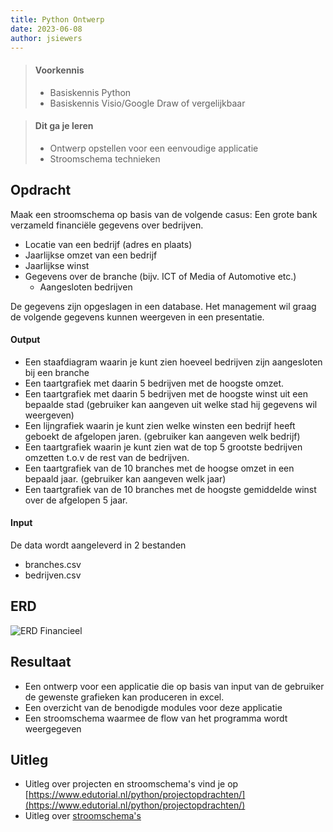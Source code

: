 ```yaml
---
title: Python Ontwerp
date: 2023-06-08
author: jsiewers
---
```


> #### Voorkennis
> * Basiskennis Python
> * Basiskennis Visio/Google Draw of vergelijkbaar

> #### Dit ga je leren
> * Ontwerp opstellen voor een eenvoudige applicatie
> * Stroomschema technieken

## Opdracht
Maak een stroomschema op basis van de volgende casus:
Een grote bank verzameld financiële gegevens over bedrijven. 
* Locatie van een bedrijf (adres en plaats)
* Jaarlijkse omzet van een bedrijf
* Jaarlijkse winst
* Gegevens over de branche (bijv. ICT of Media of Automotive etc.)
    * Aangesloten bedrijven

De gegevens zijn opgeslagen in een database. Het management wil graag de volgende gegevens kunnen weergeven in een presentatie.
#### Output
* Een staafdiagram waarin je kunt zien hoeveel bedrijven zijn aangesloten bij een branche
* Een taartgrafiek met daarin 5 bedrijven met de hoogste omzet.
* Een taartgrafiek met daarin 5 bedrijven met de hoogste winst uit een bepaalde stad (gebruiker kan aangeven uit welke stad hij gegevens wil weergeven)
* Een lijngrafiek waarin je kunt zien welke winsten een bedrijf heeft geboekt de afgelopen jaren. (gebruiker kan aangeven welk bedrijf)
* Een taartgrafiek waarin je kunt zien wat de top 5 grootste bedrijven omzetten t.o.v de rest van de bedrijven.
* Een taartgrafiek van de 10  branches met de hoogse omzet in een bepaald jaar. (gebruiker kan aangeven welk jaar)
* Een taartgrafiek van de 10 branches met de hoogste gemiddelde winst over de afgelopen 5 jaar.


#### Input
De data wordt aangeleverd in 2 bestanden
* branches.csv
* bedrijven.csv

## ERD
![ERD Financieel](https://static.edutorial.nl/python/financieel.png)

## Resultaat
* Een ontwerp voor een applicatie die op basis van input van de gebruiker de gewenste grafieken kan produceren in excel.
* Een overzicht van de benodigde modules voor deze applicatie
* Een stroomschema waarmee de flow van het programma wordt weergegeven

## Uitleg
* Uitleg over projecten en stroomschema's vind je op [https://www.edutorial.nl/python/projectopdrachten/](https://www.edutorial.nl/python/projectopdrachten/)
* Uitleg over [stroomschema's](https://static.edutorial.nl/python/activiteiten_diagram.docx)
